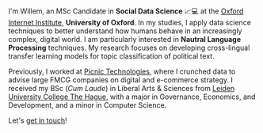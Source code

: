 I'm Willem, an MSc Candidate in **Social Data Science** :chart_with_upwards_trend::computer: at the [Oxford Internet Institute](https://www.oii.ox.ac.uk), **University of Oxford**. In my studies, I apply data science techniques to better understand how humans behave in an increasingly complex, digital world. I am particularly interested in **Nautral Language Processing** techniques. My research focuses on developing cross-lingual transfer learning models for topic classification of political text. 

Previously, I worked at [Picnic Technologies](https://picnic.app/nl/), where I crunched data to advise large FMCG companies on digital and e-commerce strategy. I received my BSc (*Cum Laude*) in Liberal Arts & Sciences from [Leiden University College The Hague](https://www.universiteitleiden.nl/en/governance-and-global-affairs/leiden-university-college-the-hague), with a major in Governance, Economics, and Development, and a minor in Computer Science.

Let's [get in touch](mailto:willem.zents@oii.ox.ac.uk)!
